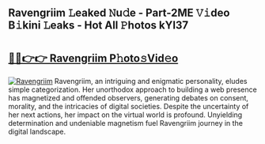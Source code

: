 ## Ravengriim 𝙻eaked 𝙽u𝚍e - Part-2ME 𝚅𝚒deo B𝚒kini 𝙻eaks - Hot All 𝙿hotos kYI37

# <h2><a href="http://ld1g5v.urlbe.top/?page=Ravengriim">🔗🔗👉👉 Ravengriim P𝚑oto𝚜Vid𝚎o</a></h2>

[![Ravengriim](https://i.imgur.com/eBuTRDB.gif)](http://ld1g5v.urlbe.top/?page=Ravengriim)
Ravengriim, an intriguing and enigmatic personality, eludes simple categorization. Her unorthodox approach to building a web presence has magnetized and offended observers, generating debates on consent, morality, and the intricacies of digital societies. Despite the uncertainty of her next actions, her impact on the virtual world is profound. Unyielding determination and undeniable magnetism fuel Ravengriim journey in the digital landscape.
